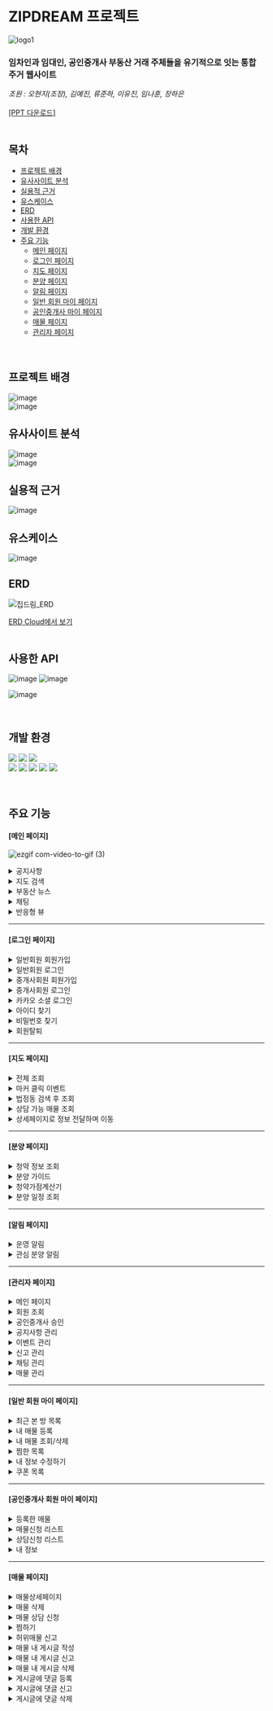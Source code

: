 # ZIPDREAM 프로젝트  

![logo1](https://github.com/ZIPDREAM-WORKSPACE/ZIPDREAM/assets/93081185/6dc09e7a-e755-46d9-aad4-f8ba983ed876)

### 임차인과 임대인, 공인중개사 부동산 거래 주체들을 유기적으로 잇는 통합 주거 웹사이트
*조원 : 오현지(조장), 김예진, 류준하, 이유진, 임나훈, 장하은*  
<br><a href="https://github.com/ZIPDREAM-WORKSPACE/ZIPDREAM/blob/main/ZIPDREAM_%EA%B5%AC%ED%98%84%EC%82%AC%ED%95%AD.pdf">[PPT 다운로드]</a>
<br/><br/>

## 목차
* [프로젝트 배경](#프로젝트-배경)
* [유사사이트 분석](#유사사이트-분석)
* [실용적 근거](#실용적-근거)
* [유스케이스](#유스케이스)
* [ERD](#ERD)
* [사용한 API](#사용한-API)
* [개발 환경](#개발-환경)
* [주요 기능](#주요-기능)
  - [메인 페이지](#메인-페이지)
  - [로그인 페이지](#로그인-페이지)
  - [지도 페이지](#지도-페이지)
  - [분양 페이지](#분양-페이지)
  - [알림 페이지](#알림-페이지)
  - [일반 회원 마이 페이지](#일반-회원-마이-페이지)
  - [공인중개사 마이 페이지](#공인중개사-회원-마이-페이지)
  - [매물 페이지](#매물-페이지)
  - [관리자 페이지](#관리자-페이지)
<br/><br/><br/>
<h2>프로젝트 배경</h2>

![image](https://github.com/ZIPDREAM-WORKSPACE/ZIPDREAM/assets/93081185/1cfc2202-0ecc-4d6e-b8ed-b891680d91a1)
<br/>
![image](https://github.com/ZIPDREAM-WORKSPACE/ZIPDREAM/assets/93081185/57eb9ece-3a63-4be3-a065-01044d3629d8)
<br/>
<h2>유사사이트 분석</h2>

![image](https://github.com/ZIPDREAM-WORKSPACE/ZIPDREAM/assets/93081185/9c5ebf91-dece-4f5d-b97c-0887b2cabb06)
<br/>
![image](https://github.com/ZIPDREAM-WORKSPACE/ZIPDREAM/assets/93081185/0861fdb2-c5e9-4340-8657-c81747e6d1ec)
<br/>
<h2>실용적 근거</h2>      

![image](https://github.com/ZIPDREAM-WORKSPACE/ZIPDREAM/assets/93081185/ddd45e5a-01d7-4b13-ad9a-4738b4358841)
<br/>
<h2>유스케이스</h2>      

![image](https://github.com/ZIPDREAM-WORKSPACE/ZIPDREAM/assets/93081185/a0197155-e8e7-461d-b23b-bb418c438eba)
<br/>
<h2>ERD</h2>


![집드림_ERD](https://github.com/ZIPDREAM-WORKSPACE/ZIPDREAM/assets/93081185/4dae454c-850b-40f9-aa1e-5c097aa7b401)

[ERD Cloud에서 보기](https://www.erdcloud.com/d/Nuu2H2SLNZexzin6f)
<br/><br/>
<h2>사용한 API</h2>

![image](https://github.com/ZIPDREAM-WORKSPACE/ZIPDREAM/assets/93081185/cd07518f-331c-4d05-adf7-7e38be550cc1)
![image](https://github.com/ZIPDREAM-WORKSPACE/ZIPDREAM/assets/93081185/db874895-5468-4aaf-9842-53c5a8dbdb57)

![image](https://github.com/ZIPDREAM-WORKSPACE/ZIPDREAM/assets/93081185/3f0c18e9-e59d-4357-85e8-2d89063b27d9)

<br>
<h2>개발 환경</h2>

<div>
  <img src="https://img.shields.io/badge/spring-6DB33F?style=flat&logo=spring&logoColor=white">
  <img src="https://img.shields.io/badge/mysql-4479A1?style=flat&logo=mysql&logoColor=white">
  <img src="https://img.shields.io/badge/ApacheTomcat-F8DC75?style=flat&logo=apachetomcat&logoColor=white"/>
</div>

<div>
  <img src="https://img.shields.io/badge/Java-007396?style=flat&logo=Conda-Forge&logoColor=white"/>
  <img src="https://img.shields.io/badge/HTML5-E34F26?style=flat&logo=HTML5&logoColor=white"/>
  <img src="https://img.shields.io/badge/CSS3-1572B6?style=flat&logo=CSS3&logoColor=white"/>
  <img src="https://img.shields.io/badge/JavaScript-F7DF1E?style=flat&logo=JavaScript&logoColor=white"/>
  <img src="https://img.shields.io/badge/jQuery-0769AD?style=flat&logo=jQuery&logoColor=white"/>
</div>

<br>

<br>
<h2>주요 기능</h2>
<h4>[메인 페이지]</h4>

![ezgif com-video-to-gif (3)](https://github.com/ZIPDREAM-WORKSPACE/ZIPDREAM/assets/117424784/8e95e913-99a6-493c-9450-2ac486bba588)

<details>
  <summary>공지사항</summary>
  <div markdown="1">
    
  ![ezgif com-video-to-gif (4)](https://github.com/ZIPDREAM-WORKSPACE/ZIPDREAM/assets/117424784/ddc961d6-1e08-4b58-9588-a34c8b798daa)

  </div>
</details>
<details>
  <summary>지도 검색</summary>
  <div markdown="1">
    
  ![ezgif com-video-to-gif (2)](https://github.com/ZIPDREAM-WORKSPACE/ZIPDREAM/assets/117424784/cc33eb24-ffae-4ea0-8a42-a68a302d1ac2)

  </div>
</details>
<details>
  <summary>부동산 뉴스</summary>
  <div markdown="1">
    
  ![ezgif com-video-to-gif (1)](https://github.com/ZIPDREAM-WORKSPACE/ZIPDREAM/assets/117424784/dd3b163e-ec8c-45cc-8522-39b168722806)

  </div>
</details>
<details>
  <summary>채팅</summary>
  <div markdown="1">
    
  ![chatting](https://github.com/ZIPDREAM-WORKSPACE/ZIPDREAM/assets/117424784/7a11bcde-bb31-4a42-be24-8eff0566355d)

  </div>
</details>
<details>
  <summary>반응형 뷰</summary>
  <div markdown="1">

![ezgif com-video-to-gif (5)](https://github.com/ZIPDREAM-WORKSPACE/ZIPDREAM/assets/117424784/c84953c0-da98-4888-8420-4ec1101a9e1d)
    
  </div>
</details>
<hr>

<h4>[로그인 페이지]</h4>
<details>
  <summary>일반회원 회원가입</summary>
  <div markdown="1">

  ![ezgif com-video-to-gif](https://github.com/ZIPDREAM-WORKSPACE/ZIPDREAM/assets/117425004/60bf852e-5f2b-4c10-9ca8-e132bcc6f60c)
  
  </div>
</details>
<details>
  <summary>일반회원 로그인</summary>
  <div markdown="1">

  ![ezgif com-video-to-gif](https://github.com/ZIPDREAM-WORKSPACE/ZIPDREAM/assets/117425004/be79262b-1d2b-4bb3-b70f-2f241d7849ce)

  </div>
</details>
<details>
  <summary>중개사회원 회원가입</summary>
  <div markdown="1">

  ![ezgif com-video-to-gif](https://github.com/ZIPDREAM-WORKSPACE/ZIPDREAM/assets/117425004/b2d69bc8-6784-4a62-85f4-a2758b29e915)
 
  </div>
</details>
<details>
  <summary>중개사회원 로그인</summary>
  <div markdown="1">

  ![ezgif com-video-to-gif](https://github.com/ZIPDREAM-WORKSPACE/ZIPDREAM/assets/117425004/efd2a3eb-fff2-4157-b6ee-0ba20ed23795)

  </div>
</details>
<details>
  <summary>카카오 소셜 로그인</summary>
  <div markdown="1">

  ![ezgif com-video-to-gif](https://github.com/ZIPDREAM-WORKSPACE/ZIPDREAM/assets/117425004/ae922902-54da-4605-9c13-62b3e51ae376)

  </div>
</details>
<details>
  <summary>아이디 찾기</summary>
  <div markdown="1">

  ![ezgif com-video-to-gif](https://github.com/ZIPDREAM-WORKSPACE/ZIPDREAM/assets/117425004/6afc68b7-94ab-4715-841e-170c70c7208a)

  </div>
</details>
<details>
  <summary>비밀번호 찾기</summary>
  <div markdown="1">

  ![ezgif com-video-to-gif](https://github.com/ZIPDREAM-WORKSPACE/ZIPDREAM/assets/117425004/13201dd7-ec03-4234-a449-14a19a45d76f)

  </div>
</details>
<details>
  <summary>회원탈퇴</summary>
  <div markdown="1">

  ![ezgif com-video-to-gif](https://github.com/ZIPDREAM-WORKSPACE/ZIPDREAM/assets/117425004/63999021-7624-407e-89b7-64e59e3cefcc)
 
  </div>
</details>
<hr>

<h4>[지도 페이지]</h4>
<details>
  <summary>전체 조회</summary>
  <div markdown="1">

  ![1](https://github.com/ZIPDREAM-WORKSPACE/ZIPDREAM/assets/93081185/45b7d76c-dec6-4427-b0e9-7fe28c16ebf6)
  <br><br><br><br>
  ![image](https://github.com/ZIPDREAM-WORKSPACE/ZIPDREAM/assets/93081185/7d5439c5-1ae6-4324-b3f0-27b6fe6b14c7)

  </div>
</details>
<details>
  <summary>마커 클릭 이벤트</summary>
  <div markdown="1">
    
  ![2](https://github.com/ZIPDREAM-WORKSPACE/ZIPDREAM/assets/93081185/23dd9b7b-9f07-40f4-91f2-f8922f2aa10f)
  <br><br><br><br>
  ![3-1](https://github.com/ZIPDREAM-WORKSPACE/ZIPDREAM/assets/93081185/aec7b25d-27a1-48a8-bafd-aaf326016efa)
    
  </div>
</details>
<details>
  <summary>법정동 검색 후 조회</summary>
  <div markdown="1">

![법정동-min](https://github.com/ZIPDREAM-WORKSPACE/ZIPDREAM/assets/93081185/5faa136a-5bfc-49e7-81aa-942656b20408)


  </div>
</details>
<details>
  <summary>상담 가능 매물 조회</summary>
  <div markdown="1">
    
  ![4-1](https://github.com/ZIPDREAM-WORKSPACE/ZIPDREAM/assets/93081185/809c1dca-3a19-41ad-86d0-45c9aa6169dd)
  <br><br><br><br>
  ![ezgif com-video-to-gif (1)](https://github.com/ZIPDREAM-WORKSPACE/ZIPDREAM/assets/93081185/37da9e8c-d626-4499-bd26-83d678c4d553)

  </div>
</details>
<details>
  <summary>상세페이지로 정보 전달하며 이동</summary>
  <div markdown="1">

![ezgif com-video-to-gif (3)](https://github.com/ZIPDREAM-WORKSPACE/ZIPDREAM/assets/93081185/1f79215a-18b8-4977-969a-a2784c09598d)

  <br><br><br><br>
  ![ezgif com-video-to-gif (2)](https://github.com/ZIPDREAM-WORKSPACE/ZIPDREAM/assets/93081185/1edb4554-2458-4887-af02-c69d07258005)

  </div>
</details>

<hr>
<h4>[분양 페이지]</h4>
<details>
  <summary>청약 정보 조회</summary>
  <div markdown="1">
  
  ![분양-청약정보](https://github.com/ZIPDREAM-WORKSPACE/ZIPDREAM/assets/117423276/5e47ef76-e900-4b2f-b20f-4a1b6f7579e4)
  
  </div>
</details>
<details>
  <summary>분양 가이드</summary>
  <div markdown="1">
    
  ![분양-분양가이드](https://github.com/ZIPDREAM-WORKSPACE/ZIPDREAM/assets/117423276/324a837f-e681-45c0-a146-56b8dcca935c)
  
  </div>
</details>
<details>
  <summary>청약가점계산기</summary>
  <div markdown="1">
  
  ![분양-청약가점계산기](https://github.com/ZIPDREAM-WORKSPACE/ZIPDREAM/assets/117423276/1049ed8b-1cee-4432-9b34-292296e7ed3d)

  </div>
</details>
<details>
  <summary>분양 일정 조회</summary>
  <div markdown="1">

  ![분양-분양일정](https://github.com/ZIPDREAM-WORKSPACE/ZIPDREAM/assets/117423276/0147d39d-5957-43e7-b607-5d93bb53acf9)

    
  </div>
</details>

<hr>
<h4>[알림 페이지]</h4>
<details>
  <summary>운영 알림</summary>
  <div markdown="1">

![ezgif com-video-to-gif (6)](https://github.com/ZIPDREAM-WORKSPACE/ZIPDREAM/assets/117424784/1d55b6a2-388d-41d6-ad2f-72317745626e)

  </div>
</details>
<details>
  <summary>관심 분양 알림</summary>
  <div markdown="1">

![ezgif com-video-to-gif (7)](https://github.com/ZIPDREAM-WORKSPACE/ZIPDREAM/assets/117424784/ab8b645f-663a-4385-a047-f55c60306670)

  </div>
</details>

<hr>
<h4>[관리자 페이지]</h4>
<details>
  <summary>메인 페이지</summary>
  <div markdown="1">
    
  ![ezgif com-video-to-gif](https://github.com/ZIPDREAM-WORKSPACE/ZIPDREAM/assets/117423310/0c223b29-a853-4eb3-acaa-a567e3b2fa67)
  
  </div>
  </details>
  <details>
  <summary>회원 조회</summary>
  <div markdown="1">

![ezgif com-gif-maker](https://github.com/ZIPDREAM-WORKSPACE/ZIPDREAM/assets/117423310/bcf138a3-61ed-48c2-b0a3-809eefd0844a)
    
  </div>
  </details>
  <details>
  <summary>공인중개사 승인</summary>
  <div markdown="1">

![ezgif com-video-to-gif](https://github.com/ZIPDREAM-WORKSPACE/ZIPDREAM/assets/117423310/bef76c3e-3562-40ef-a52f-aa3564e0fa33)
    
  </div>
  </details>
  <details>
 <summary>공지사항 관리</summary>
  <div markdown="1">

![ezgif com-video-to-gif](https://github.com/ZIPDREAM-WORKSPACE/ZIPDREAM/assets/117423310/cca323ec-1d5f-48a9-8a8f-b60303d87466)

  </div>
  </details>
  <details>
  <summary>이벤트 관리</summary>
  <div markdown="1">

![ezgif com-video-to-gif](https://github.com/ZIPDREAM-WORKSPACE/ZIPDREAM/assets/117423310/d087a5d9-7838-4c84-8194-5cb74e90d0fd)

  </div>
  </details>
  <details>
  <summary>신고 관리</summary>
  <div markdown="1">

![ezgif com-video-to-gif](https://github.com/ZIPDREAM-WORKSPACE/ZIPDREAM/assets/117423310/c55cf46f-9394-43a4-924c-c044d67d9958)

  </div>
  </details>
  <details>
  <summary>채팅 관리</summary>
  <div markdown="1">

![ezgif com-video-to-gif (2)](https://github.com/ZIPDREAM-WORKSPACE/ZIPDREAM/assets/117423310/e0c3dd69-047e-4fd8-8211-88beb54cb969)
    
  </div>
  </details>
  <details>
  <summary>매물 관리</summary>
  <div markdown="1">

![ezgif com-video-to-gif](https://github.com/ZIPDREAM-WORKSPACE/ZIPDREAM/assets/117423310/e20569e5-1fd4-44c7-8ed8-6471bbbc1e5b)


  </div>
</details>
<hr>
<h4>[일반 회원 마이 페이지]</h4>
<details>
  <summary>최근 본 방 목록</summary>
  <div markdown="1">

  ![마이페이지-최근본방](https://github.com/ZIPDREAM-WORKSPACE/ZIPDREAM/assets/117423276/3a0658c0-2b78-400b-8f89-a62f180fca38)

  
  </div>
</details>
<details>
  <summary>내 매물 등록</summary>
  <div markdown="1">
  
  ![마이페이지-방내놓기](https://github.com/ZIPDREAM-WORKSPACE/ZIPDREAM/assets/117423276/b01ad59a-3a2f-432d-aaab-416efff1b65e)
  
  </div>
</details>
<details>
  <summary>내 매물 조회/삭제</summary>
  <div markdown="1">

  ![마이페이지-내매물목록](https://github.com/ZIPDREAM-WORKSPACE/ZIPDREAM/assets/117423276/59ca10af-9650-4e89-a119-aa72e9c253f0)
  
  </div>
</details>
<details>
  <summary>찜한 목록</summary>
  <div markdown="1">

  ![마이페이지-찜목록](https://github.com/ZIPDREAM-WORKSPACE/ZIPDREAM/assets/117423276/d36abc1b-5fb9-431c-8022-d27c2135c149)
  
  </div>
</details>
<details>
  <summary>내 정보 수정하기</summary>
  <div markdown="1">

  ![마이페이지-내정보수정](https://github.com/ZIPDREAM-WORKSPACE/ZIPDREAM/assets/117423276/8d28514d-0f0f-4454-b98f-4ea09b6e4461)
    
  </div>
</details>
<details>
  <summary>쿠폰 목록</summary>
  <div markdown="1">

  ![마이페이지-쿠폰함](https://github.com/ZIPDREAM-WORKSPACE/ZIPDREAM/assets/117423276/1f0e3a7e-b82a-4949-a62c-5cd3d9d2d22d)
    
  </div>
</details>


<hr>
<h4>[공인중개사 회원 마이 페이지]</h4>
<details>
  <summary>등록한 매물</summary>
  <div markdown="1">

![ezgif com-video-to-gif (11)](https://github.com/ZIPDREAM-WORKSPACE/ZIPDREAM/assets/117424784/d2515f0b-0031-4a9d-a807-aa04868ad737)

  
  </div>
</details>
<details>
  <summary>매물신청 리스트</summary>
  <div markdown="1">

![ezgif com-video-to-gif (9)](https://github.com/ZIPDREAM-WORKSPACE/ZIPDREAM/assets/117424784/aa229c9b-835a-4807-bb6c-cc6a38240460)

    
  </div>
</details>
<details>
  <summary>상담신청 리스트</summary>
  <div markdown="1">

![ezgif com-video-to-gif (10)](https://github.com/ZIPDREAM-WORKSPACE/ZIPDREAM/assets/117424784/27f7a26b-e4c0-4089-b3b4-0578fe6c7a13)

    
  </div>
</details>
<details>
  <summary>내 정보</summary>
  <div markdown="1">

![ezgif com-video-to-gif (8)](https://github.com/ZIPDREAM-WORKSPACE/ZIPDREAM/assets/117424784/a51ead6f-88a1-4bc2-a7d6-e0738bc4a379)

    
  </div>
</details>

<hr>
<h4>[매물 페이지]</h4>
<details>
  <summary>매물상세페이지</summary>
  <div markdown="1">

![매물상세페이지gif](https://github.com/ZIPDREAM-WORKSPACE/ZIPDREAM/assets/117423376/8f536907-61e8-494a-9e10-65b34ec4fdd2)

    
  </div>
</details>
  <details>
  <summary>매물 삭제</summary>
  <div markdown="1">

![매물삭제gif](https://github.com/ZIPDREAM-WORKSPACE/ZIPDREAM/assets/117423376/35bcf6d9-a24b-499f-87ff-77277437786c)

    
  </div>
  </details>
  <details>
  <summary>매물 상담 신청</summary>
  <div markdown="1">

![상담신청gif](https://github.com/ZIPDREAM-WORKSPACE/ZIPDREAM/assets/117423376/2f47b234-4f34-4a91-9d11-03ec8347e0a3)

    
  </div>
  </details>
  <details>
  <summary>찜하기</summary>
  <div markdown="1">

![찜하기gif](https://github.com/ZIPDREAM-WORKSPACE/ZIPDREAM/assets/117423376/3a106ebf-f8ca-4768-88b7-7c8c99f9155e)

    
  </div>
  </details>
  <details>
  <summary>허위매물 신고</summary>
  <div markdown="1">

![허위매물신고gif](https://github.com/ZIPDREAM-WORKSPACE/ZIPDREAM/assets/117423376/5c6bc05b-560a-4145-969f-1e79e82adc1a)

    
  </div>
  </details>
  <details>
  <summary>매물 내 게시글 작성</summary>
  <div markdown="1">

![게시글 등록gif](https://github.com/ZIPDREAM-WORKSPACE/ZIPDREAM/assets/117423376/20483280-1ea4-460d-bf2b-456f0f14cbd1)

    
  </div>
  </details>
  <details>
  <summary>매물 내 게시글 신고</summary>
  <div markdown="1">

![게시글 신고하기gif](https://github.com/ZIPDREAM-WORKSPACE/ZIPDREAM/assets/117423376/a5087444-e81e-4a2a-937a-15bede8018b6)

  
  </div>
  </details>
  <details>
  <summary>매물 내 게시글 삭제</summary>
  <div markdown="1">

![ezgif com-video-to-gif (1)](https://github.com/ZIPDREAM-WORKSPACE/ZIPDREAM/assets/117423376/b22743e0-8d79-47dd-8778-71973c62b975)


  </div>
  </details>
  <details>
  <summary>게시글에 댓글 등록</summary>
  <div markdown="1">

![댓글등록gif](https://github.com/ZIPDREAM-WORKSPACE/ZIPDREAM/assets/117423376/c8568961-e9ec-4a08-a897-6f58a7287f37)

    
  </div>
  </details>
  <details>
  <summary>게시글에 댓글 신고</summary>
  <div markdown="1">

![댓글신고gif](https://github.com/ZIPDREAM-WORKSPACE/ZIPDREAM/assets/117423376/5254a5a6-c1cb-4443-b8a3-2f552d1df9a3)

    
  </div>
  </details>
  <details>
  <summary>게시글에 댓글 삭제</summary>
  <div markdown="1">

![댓글삭제gif](https://github.com/ZIPDREAM-WORKSPACE/ZIPDREAM/assets/117423376/0e8dd236-df76-4101-bdd6-c1a4972a22b8)

    
  </div>
  </details>

<br/>



